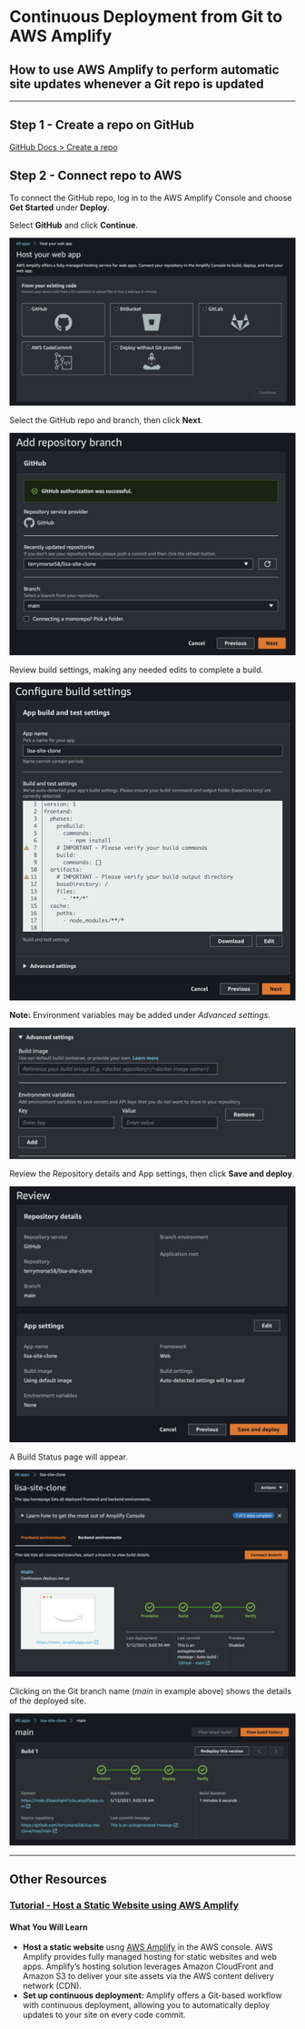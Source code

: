 # Continuous Deployment from Git to AWS Amplify
How to use AWS Amplify to perform automatic site updates whenever a Git repo is updated
---
---
## Step 1 - Create a repo on GitHub

[GitHub Docs > Create a repo](https://docs.github.com/en/github/getting-started-with-github/create-a-repo)

## Step 2 - Connect repo to AWS

To connect the GitHub repo, log in to the AWS Amplify Console and choose **Get Started** under **Deploy**.

Select **GitHub** and click **Continue**.

![host your web app](docs/host-your-web-app.png)

Select the GitHub repo and branch, then click **Next**.

![add repository branch](docs/add-repository-branch.png)

Review build settings, making any needed edits to complete a build.

![configure build settings](docs/configure-build-settings.png)

**Note:** Environment variables may be added under *Advanced settings*.

![configure build advanced settings](docs/advanced-settings.png)

Review the Repository details and App settings, then click **Save and deploy**.

![review configuration](docs/review-configuration.png)

A Build Status page will appear.

![build status](docs/build-status.png)

Clicking on the Git branch name (*main* in example above) shows the details of the deployed site.

![deployed site details](docs/deployed-site-details.png)

---
## Other Resources

### [Tutorial - Host a Static Website using AWS Amplify](https://aws.amazon.com/getting-started/hands-on/host-static-website/)
#### What You Will Learn
 * **Host a static website** usng [AWS Amplify](https://aws.amazon.com/amplify/console/) in the AWS console. AWS Amplify provides fully managed hosting for static websites and web apps. Amplify’s hosting solution leverages Amazon CloudFront and Amazon S3 to deliver your site assets via the AWS content delivery network (CDN).
 * **Set up continuous deployment:** Amplify offers a Git-based workflow with continuous deployment, allowing you to automatically deploy updates to your site on every code commit.
